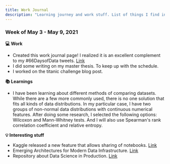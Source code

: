 ```yaml
---
title: Work Journal
description: "Learning journey and work stuff. List of things I find interesting to share."
---
```


<div class="work-journal space-y-24">

<!-- <div class="week-entry">

### Week of May 10 - May 16, 2021

</div> -->

<div class="week-entry">

### Week of May 3 - May 9, 2021

**💻 Work**
- Created this work journal page! I realized it is an excellent complement to my #66DaysofData tweets. [Link](https://twitter.com/search?lang=pt&q=(%2366DaysofData)%20(from%3Ahmatalonga)&src=typed_query)
- I did some writing on my master thesis. To keep up with the schedule.
- I worked on the titanic challenge blog post.

**📚 Learnings**
- I have been learning about different methods of comparing datasets. While there are a few more commonly used, there is no one solution that fits all kinds of data distributions. In my particular case, I have two groups of non-normal data distributions with continuous numerical features. After doing some research, I selected the following options: Wilcoxon and Mann-Whitney tests. And I will also use Spearman's rank correlation coefficient and relative entropy.

**💡 Interesting stuff**
- Kaggle released a new feature that allows sharing of notebooks. [Link](https://www.kaggle.com/product-feedback/230748)
- Emerging Architectures for Modern Data Infrastructure. [Link](https://a16z.com/2020/10/15/the-emerging-architectures-for-modern-data-infrastructure/)
- Repository about Data Science in Production. [Link](https://github.com/eugeneyan/applied-ml)

</div>

</div>

